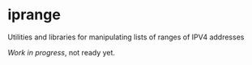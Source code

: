# iprange
Utilities and libraries for manipulating lists of ranges of IPV4 addresses

*Work in progress*, not ready yet.
